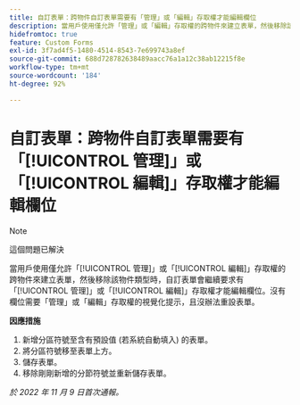 ```yaml
---
title: 自訂表單：跨物件自訂表單需要有「管理」或「編輯」存取權才能編輯欄位
description: 當用戶使用僅允許「管理」或「編輯」存取權的跨物件來建立表單，然後移除該物件類型時，自訂表單會繼續要求有管理或編輯存取權才能編輯欄位。沒有欄位需要「管理」或「編輯」存取權的視覺化提示，且沒辦法重設表單。
hidefromtoc: true
feature: Custom Forms
exl-id: 3f7ad4f5-1480-4514-8543-7e699743a8ef
source-git-commit: 688d728782638489aacc76a1a12c38ab12215f8e
workflow-type: tm+mt
source-wordcount: '184'
ht-degree: 92%

---
```


# 自訂表單：跨物件自訂表單需要有「[!UICONTROL 管理]」或「[!UICONTROL 編輯]」存取權才能編輯欄位

<!--Won't fix, live for workaround-->

>[!NOTE]
>
>這個問題已解決

當用戶使用僅允許「[!UICONTROL 管理]」或「[!UICONTROL 編輯]」存取權的跨物件來建立表單，然後移除該物件類型時，自訂表單會繼續要求有「[!UICONTROL 管理]」或「[!UICONTROL 編輯]」存取權才能編輯欄位。沒有欄位需要「管理」或「編輯」存取權的視覺化提示，且沒辦法重設表單。

**因應措施**

1. 新增分區符號至含有預設值 (若系統自動填入) 的表單。
2. 將分區符號移至表單上方。
3. 儲存表單。
4. 移除剛剛新增的分節符號並重新儲存表單。

_於 2022 年 11 月 9 日首次通報。_

